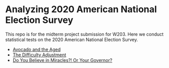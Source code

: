 # Analyzing 2020 American National Election Survey

This repo is for the midterm project submission for W203. Here we conduct statistical tests on the 2020 American National Election Survey.

- [Avocado and the Aged]()
- [The Difficulty Adjustment]()
- [Do You Believe in Miracles?! Or Your Governor?]()
